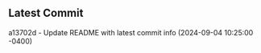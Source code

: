 
## Latest Commit
a13702d - Update README with latest commit info (2024-09-04 10:25:00 -0400) <Yunxi-Zhou>
